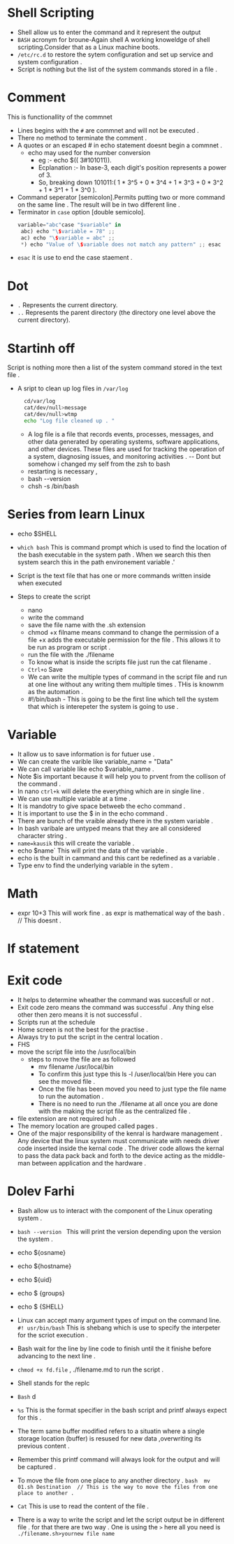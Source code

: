 # Shell Scripting 
 -  Shell allow us to enter the command and it represent the output
 - `BASH` acronym for broune-Again shell
 A working knoweldge of shell scripting.Consider that as a Linux machine boots.
 - `/etc/rc.d` to restore the sytem configuration  and set up service and system configuration .
 - Script is nothing but the list of the system commands stored in a file .

  # Comment
  This is functionallity of the commnet  
- Lines begins with the `#` are commnet and will not be executed .
- There no method to terminate the comment .
-  A quotes or an escaped  # in echo statement doesnt begin a commnet .
    - echo may used for the number conversion 
        - eg :- echo $(( 3#101011)).
        -  Ecplanation :- In base-3, each digit's position represents a power of 3.
        - So, breaking down 101011:( 1 * 3^5 + 0 * 3^4 + 1 * 3^3 + 0 * 3^2 + 1 * 3^1 +  1 * 3^0 ).
 - Command seperator [semicolon].Permits putting two or more command on the same line . The result will be in two different line .
 - Terminator in `case` option [double semicolo].
   ```Rust
   variable="abc"case "$variable" in
    abc) echo "\$variable = 78" ;;
    ac) echo "\$variable = abc" ;;
    *) echo "Value of \$variable does not match any pattern" ;; esac
 - `esac` it is use to end the case staement .

  # Dot 

  - `.` Represents the current directory.
  - `..` Represents the parent directory (the directory one level above the current directory).
  
# Startinh off
Script is nothing more then a list of the system command stored in the text file .

- A sript to clean up log files in `/var/log`
   ```bash
     cd/var/log
     cat/dev/null>message
     cat/dev/null>wtmp
     echo "Log file cleaned up . "
   ```

  - A log file is a file that records events, processes, messages, and other data generated by operating systems, software applications, and other devices. These files are used for tracking the operation of a system, diagnosing issues, and monitoring activities .
  -- Dont but somehow i changed my self from the zsh to bash 
   - restarting is necessary ,
   - bash --version
   - chsh -s /bin/bash 
  
# Series from learn Linux 
- echo $SHELL
- `which bash` This is command prompt which is used to find the location of the bash executable in the system path . When we search this then system search this in the path environement variable .'

- Script is the text file that has one or more commands written inside when executed

- Steps to create the script 
  - nano
  - write the command 
  - save the file name with the .sh extension 
  - chmod +x filname means command to change the  permission of a file +x adds the executable permission for the file . This allows it to be run as program or script .
  - run the file with the ./filename 
  - To know what is inside the scripts file just run the cat filename .
  - `Ctrl+o` Save 
  - We can write the multiple types of command in the script file and run at one line without any writing them multiple times . THis is knownm as the automation .
  - #!/bin/bash - This is going to be the first line which tell the system that which is interepeter the system is going to use .
# Variable 
 - It allow us to save information is for futuer use .
 - We can create the varible like variable_name = "Data" 
 - We can call variable like echo $variable_name  .
 - Note $is important because it will help you to prvent from the collison of the command  .
 - In nano  `ctrl+k` will delete the everything  which are in single line .
 - We can use multiple variable at a time  .
 - It is mandotry to give space betweeb the echo  command  .
 - It is important to use the $ in in the echo command .
 - There are bunch of the vraible already there in the system variable .
 - In bash varibale are untyped means that they are all considered character string .
 - `name=kausik` this will create the variable .
 - echo $name` This will print the data of the variable .
 - echo is the built in cammand  and this cant be redefined as a variable .
 - Type env to find the underlying variable  in the sytem .
 # Math 
 - expr 10+3  This will work fine . as expr is mathematical way of the bash . // This doesnt  .
 # If statement 
 # Exit code
  - It helps to determine wheather the command was succesfull or not .
  - Exit code zero means the command was successful . Any thing else other then zero means it is not successful .
  - Scripts run at the schedule 
  - Home screen  is not the best for the practise .
  - Always try to put the script in the central location .
  - FHS  
  - move the script file into the /usr/local/bin 
    - steps to move the file are as followed 
      - mv filename /usr/local/bin 
      - To confirm this just type this ls -l /user/local/bin  Here you can see the moved file .
      - Once the file has been moved you need to just type the file name to run the automation .
      - There is no need to run the ./filename at all once you are done with the making the script file as the centralized file .
  - file extension are not required huh .
  - The memory location are grouped called pages .
  - One of the major responsibility of the kenral is hardware management . Any device that the linux system must communicate with needs driver code inserted inside the kernal code . The driver code allows the kernal to pass the data pack back and forth to the device acting as the middle-man between application and the hardware .
  # Dolev Farhi 
  - Bash allow us to interact with the component of the Linux operating system .
  - `bash --version ` This will print the version depending upon the version the system .
  - echo ${osname}
  - echo ${hostname}
  - echo ${uid}
  - echo $ {groups}
  - echo $ {SHELL}
  - Linux can accept many argument types of imput on the command line.
  `#! usr/bin/bash` This is shebang which is use to specify the interpeter for the scriot execution .
  - Bash wait for the line by line code  to finish until the it finishe before advancing to the next line .
  -  `chmod +x fd.file` , ./filename.md to run the script .
  - Shell stands for the replc 


- `Bash` d
- `%s` This is the format specifier in the bash script and printf always expect for this  .
- The term same buffer modified  refers to a situatin where  a single storage location (buffer) is resused for new data ,overwriting its previous content .
-  Remember this printf command will always  look for the output  and will be captured .
- To move the file from one  place to any another directory . 
  `bash 
  mv 01.sh Destination  // This is the way to move the files from one place to another .
  `
- `Cat` This is use to read the content of the file .
- There is a way to write the script and let the script output be in different file . for that there are two way . One is using the `>` here all you need is `./filename.sh>yournew file name`
